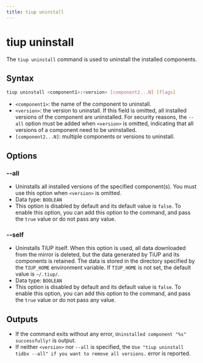 ```yaml
---
title: tiup uninstall
---
```


# tiup uninstall

The `tiup uninstall` command is used to uninstall the installed components.

## Syntax

```sh
tiup uninstall <component1>:<version> [component2...N] [flags]
```

- `<component1>`: the name of the component to uninstall.
- `<version>`: the version to uninstall. If this field is omitted, all installed versions of the component are uninstalled. For security reasons, the `--all` option must be added when `<version>` is omitted, indicating that all versions of a component need to be uninstalled.
- `[component2...N]`: multiple components or versions to uninstall.

## Options

### --all

- Uninstalls all installed versions of the specified component(s). You must use this option when `<version>` is omitted.
- Data type: `BOOLEAN`
- This option is disabled by default and its default value is `false`. To enable this option, you can add this option to the command, and pass the `true` value or do not pass any value.

### --self

- Uninstalls TiUP itself. When this option is used, all data downloaded from the mirror is deleted, but the data generated by TiUP and its components is retained. The data is stored in the directory specified by the `TIUP_HOME` environment variable. If `TIUP_HOME` is not set, the default value is `~/.tiup/`.
- Data type: `BOOLEAN`
- This option is disabled by default and its default value is `false`. To enable this option, you can add this option to the command, and pass the `true` value or do not pass any value.

## Outputs

- If the command exits without any error, `Uninstalled component "%s" successfully!` is output.
- If neither `<version>` nor `--all` is specified, the `Use "tiup uninstall tidbx --all" if you want to remove all versions.` error is reported.
